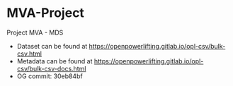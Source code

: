 # MVA-Project
Project MVA - MDS

- Dataset can be found at https://openpowerlifting.gitlab.io/opl-csv/bulk-csv.html
- Metadata can be found at https://openpowerlifting.gitlab.io/opl-csv/bulk-csv-docs.html
- OG commit: 30eb84bf
